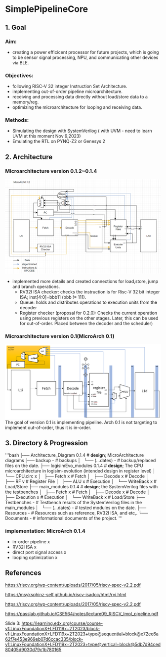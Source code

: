 # SimplePipelineCore


## 1. Goal

### Aim: 

* creating a power efficicent processor for future projects, which is going to be sensor signal processing, NPU, and communicating other devices via BLE.

### Objectives: 

* following RISC-V 32 integer Instruction Set Architecture.
* implementing out-of-order pipeline microarchitecture.
* receiving and processing data directly without load/store data to a memory/reg.
* optimizing the microarchitecture for looping and receiving data.

### Methods:

* Simulating the design with SystemVerilog ( with UVM - need to learn UVM at this moment Nov 9,2023)
* Emulating the RTL  on PYNQ-Z2 or Genesys 2

## 2. Architecture


### Microarchitecture version 0.1.2~0.1.4

![image](https://github.com/Enanter/SimplePipelineCore/blob/main/Architecture_Diagram/Oct_11_2023_MicroArch0_1_2.png)

* implemented more details and created connections for load,store, jump and branch operations.
  * RV32I ISA checker: checks the instruction is for Risc-V 32 bit integer ISA; inst[4:0]=bbb11 (bbb != 111).
  * Queue: holds and distributes operations to execution units from the decoder
  * Register checker (proposal for 0.2.0): Checks the current operation using previous registers on the other stages. Later, this can be used for out-of-order. Placed between the decoder and the scheduler)

### Microarchitecture version 0.1(MicroArch 0.1) 

![image](https://github.com/Enanter/SimplePipelineCore/blob/main/Architecture_Diagram/Oct_3_2023_FDEWDiagram.png)
The goal of version 0.1 is implementing pipeline. Arch 0.1 is not targeting to implement out-of-order, thus it is in-order.

## 3. Directory & Progression

'''bash
├── Architecture_Diagram          0.1.4           # **design**; MicroArchitecture diagrams
├── backup                        -               # backups
│   └── (...dates)                -               # backup/replaced files on the date.
├── logisimEvo_modules            0.1.4           # **design**; The CPU microarchitecture in logisim-evolution (intended design in register level)
│   └── CPU.circ                  x
│       ├── Fetch                 x               # Fetch
│       ├── Decode                x               # Decode
│       ├── RF                    v               # Register File
│       ├── ALU                   x               # Execution
│       └── WriteBack             x               # Load/Store
├── main_modules                  0.1.4           # **design**; the SystemVerilog  files with the testbenches
│      ├── Fetch                  x               # Fetch
│      ├── Decode                 x               # Decode
│      ├── Execution              x               # Execution
│      └── WriteBack              x               # Load/Store
├── Testbenches                   -               # Testbench results of the SystemVerilog files in the main_modules
│   └── (...dates)                -               # tested modules on the date.
├── Resources                     -               # Resources such as reference, RV32I ISA, and etc,.
└── Documents                     -               # informational documents of the project.
'''

### implementation: MicroArch 0.1.4

* in-order pipeline            x
* RV32I ISA                    x
* direct port signal access    x
* looping optimization         x

## References
https://riscv.org/wp-content/uploads/2017/05/riscv-spec-v2.2.pdf

https://msyksphinz-self.github.io/riscv-isadoc/html/rvi.html

https://riscv.org/wp-content/uploads/2017/05/riscv-spec-v2.2.pdf

https://passlab.github.io/CSE564/notes/lecture09_RISCV_Impl_pipeline.pdf

Slide 3: https://learning.edx.org/course/course-v1:LinuxFoundationX+LFD119x+2T2023/block-v1:LinuxFoundationX+LFD119x+2T2023+type@sequential+block@e72ee6a62f7e453e969eb07d6ccac335/block-v1:LinuxFoundationX+LFD119x+2T2023+type@vertical+block@5db7d94ced80405d9030d79c1b780165

